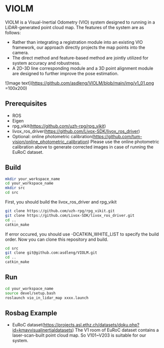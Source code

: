 # VIOLM
VIOLM is a Visual-Inertial Odometry (VIO) system designed to running in a LiDAR-generated point cloud map. The features of the system are as follows:
- Rather than integrating a registration module into an existing VIO framework, our approach directly projects the map points into the camera.
- The direct method and feature-based method are jointly utilized for system accuracy and robustness.
- A 2D-3D line corresponding module and a 3D point alignment module are designed to further improve the pose estimation.

![Image text](https://github.com/asdleng/VIOLM/blob/main/img/v1_01.png =100x200)

## Prerequisites
- ROS
- Eigen
- rpg_vikit(https://github.com/uzh-rpg/rpg_vikit)
- livox_ros_driver(https://github.com/Livox-SDK/livox_ros_driver)
- Optional: online photometric calibration(https://github.com/tum-vision/online_photometric_calibration)
Please use the online photometric calibration above to generate corrected images in case of running the EuRoC dataset.

## Build
```bash
mkdir your_workspace_name
cd your_workspace_name
mkdir src
cd src
```
First, you should build the livox_ros_driver and rpg_vikit
```bash
git clone https://github.com/uzh-rpg/rpg_vikit.git
git clone https://github.com/Livox-SDK/livox_ros_driver.git
cd ..
catkin_make
```
If error occured, you should use -DCATKIN_WHITE_LIST to specify the build order.
Now you can clone this repository and build.
```bash
cd src
git clone git@github.com:asdleng/VIOLM.git
cd ..
catkin_make
```

## Run
```bash
cd your_workspace_name
source devel/setup.bash
roslaunch vio_in_lidar_map xxxx.launch
```

## Rosbag Example
- EuRoC dataset(https://projects.asl.ethz.ch/datasets/doku.php?id=kmavvisualinertialdatasets)
The V1 room of EuRoC dataset contains a laser-scan-built point cloud map. So V101~V203 is suitable for our system.




